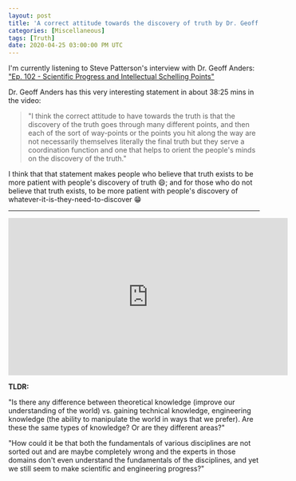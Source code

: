 ```yaml
---
layout: post
title: 'A correct attitude towards the discovery of truth by Dr. Geoff Anders'
categories: [Miscellaneous]
tags: [Truth]
date: 2020-04-25 03:00:00 PM UTC
---
```


<!-- April 25, 2020 11:45:00 PM Philippine Time -->

I'm currently listening to Steve Patterson's interview with Dr. Geoff Anders: ["Ep. 102 - Scientific Progress and Intellectual Schelling Points"](https://www.youtube.com/watch?v=r2WRoBYeaSY)

Dr. Geoff Anders has this very interesting statement in about 38:25 mins in the video:

> "I think the correct attitude to have towards the truth is that the discovery of the truth goes through many different points, and then each of the sort of way-points or the points you hit along the way are not necessarily themselves literally the final truth but they serve a coordination function and one that helps to orient the people's minds on the discovery of the truth."

<!--more-->

I think that that statement makes people who believe that truth exists to be more patient with people's discovery of truth :smile:; and for those who do not believe that truth exists, to be more patient with people's discovery of whatever-it-is-they-need-to-discover :grin:



-----

<iframe width="560" height="315" src="https://www.youtube.com/embed/r2WRoBYeaSY" frameborder="0" allow="accelerometer; autoplay; encrypted-media; gyroscope; picture-in-picture" allowfullscreen></iframe>

**TLDR:**

"Is there any difference between theoretical knowledge (improve our understanding of the world) vs. gaining technical knowledge, engineering knowledge (the ability to manipulate the world in ways that we prefer). Are these the same types of knowledge? Or are they different areas?"

"How could it be that both the fundamentals of various disciplines are not sorted out and are maybe completely wrong and the experts in those domains don't even understand the fundamentals of the disciplines, and yet we still seem to make scientific and engineering progress?"
